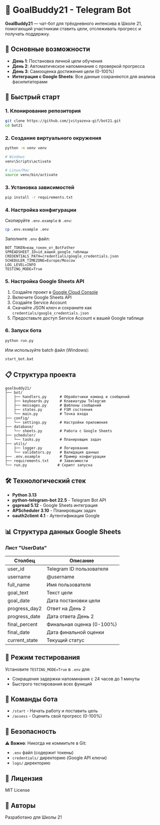# 🤖 GoalBuddy21 - Telegram Bot

**GoalBuddy21** — чат-бот для трёхдневного интенсива в Школе 21, помогающий участникам ставить цели, отслеживать прогресс и получать поддержку.

## 🎯 Основные возможности

- **День 1**: Постановка личной цели обучения
- **День 2**: Автоматическое напоминание с проверкой прогресса
- **День 3**: Самооценка достижения цели (0-100%)
- **Интеграция с Google Sheets**: Все данные сохраняются для анализа фасилитаторами

## 🚀 Быстрый старт

### 1. Клонирование репозитория

```bash
git clone https://github.com/jvityazeva-gif/bot21.git
cd bot21
```

### 2. Создание виртуального окружения

```bash
python -m venv venv

# Windows
venv\Scripts\activate

# Linux/Mac
source venv/bin/activate
```

### 3. Установка зависимостей

```bash
pip install -r requirements.txt
```

### 4. Настройка конфигурации

Скопируйте `.env.example` в `.env`:

```bash
cp .env.example .env
```

Заполните `.env` файл:

```env
BOT_TOKEN=ваш_токен_от_BotFather
SPREADSHEET_ID=id_вашей_google_таблицы
CREDENTIALS_PATH=credentials/google_credentials.json
SCHEDULER_TIMEZONE=Europe/Moscow
LOG_LEVEL=INFO
TESTING_MODE=True
```

### 5. Настройка Google Sheets API

1. Создайте проект в [Google Cloud Console](https://console.cloud.google.com/)
2. Включите Google Sheets API
3. Создайте Service Account
4. Скачайте JSON ключ и сохраните как `credentials/google_credentials.json`
5. Предоставьте доступ Service Account к вашей Google таблице

### 6. Запуск бота

```bash
python run.py
```

Или используйте batch файл (Windows):
```bash
start_bot.bat
```

## 📋 Структура проекта

```
goalbuddy21/
├── bot/
│   ├── handlers.py      # Обработчики команд и сообщений
│   ├── keyboards.py     # Клавиатуры Telegram
│   ├── messages.py      # Шаблоны сообщений
│   ├── states.py        # FSM состояния
│   └── main.py          # Точка входа
├── config/
│   └── settings.py      # Настройки приложения
├── database/
│   └── sheets.py        # Работа с Google Sheets
├── scheduler/
│   └── tasks.py         # Планировщик задач
├── utils/
│   ├── logger.py        # Логирование
│   └── validators.py    # Валидация данных
├── .env.example         # Пример конфигурации
├── requirements.txt     # Зависимости
└── run.py              # Скрипт запуска
```

## 🛠 Технологический стек

- **Python 3.13**
- **python-telegram-bot 22.5** - Telegram Bot API
- **gspread 5.12** - Google Sheets интеграция
- **APScheduler 3.10** - Планировщик задач
- **oauth2client 4.1** - Аутентификация Google

## 📊 Структура данных Google Sheets

### Лист "UserData"

| Столбец | Описание |
|---------|----------|
| user_id | Telegram ID пользователя |
| username | @username |
| full_name | Имя пользователя |
| goal_text | Текст цели |
| goal_date | Дата постановки цели |
| progress_day2 | Ответ на День 2 |
| progress_date | Дата ответа День 2 |
| final_percent | Финальная оценка (0-100%) |
| final_date | Дата финальной оценки |
| current_state | Текущий статус |

## 🧪 Режим тестирования

Установите `TESTING_MODE=True` в `.env` для:
- Сокращения задержки напоминания с 24 часов до 1 минуты
- Быстрого тестирования всех функций

## 📝 Команды бота

- `/start` - Начать работу и поставить цель
- `/assess` - Оценить свой прогресс (0-100%)

## 🔐 Безопасность

⚠️ **Важно**: Никогда не коммитьте в Git:
- `.env` файл (содержит токены)
- `credentials/` директорию (Google API ключи)
- `logs/` директорию

## 📄 Лицензия

MIT License

## 👥 Авторы

Разработано для Школы 21

